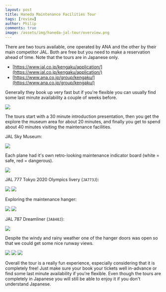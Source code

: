 ```yaml
---
layout: post
title: Haneda Maintenance Facilities Tour
tags: [review]
author: Philip
comments: true
image: /assets/img/haneda-jal-tour/overview.png
---
```


There are two tours available, one operated by ANA and the other by their main competitor JAL. Both are free but you need to make a reservation ahead of time. Note that the tours are in Japanese only.

- [https://www.jal.co.jp/kengaku/application/](https://www.jal.co.jp/kengaku/application/)
- [https://www.ana.co.jp/group/kengaku/](https://www.ana.co.jp/group/kengaku/)

Generally they book up very fast but if you're flexible you can usually find some last minute availability a couple of weeks before. 

<img src="/./assets/img/haneda-jal-tour/booking.png" class="" />

The tours start with a 30 minute introduction presentation, then you get the explore the museum area for about 20 minutes, and finally you get to spend about 40 minutes visiting the maintenance facilities.

JAL Sky Museum:

<img src="/./assets/img/haneda-jal-tour/skymuseum.jpg" class="" />

Each plane had it's own retro-looking maintenance indicator board (white = safe, red = dangerous).

<img src="/./assets/img/haneda-jal-tour/board.jpg" class="" />

JAL 777 Tokyo 2020 Olympics livery (`JA773J`):

<img src="/./assets/img/haneda-jal-tour/tokyo2020.jpg" class="" />
<img src="/./assets/img/haneda-jal-tour/tokyo2020-2.jpg" class="" />

Exploring the maintenance hanger:

<img src="/./assets/img/haneda-jal-tour/hanger1.jpg" class="" />
<img src="/./assets/img/haneda-jal-tour/hanger2.jpg" class="" />

JAL 787 Dreamliner (`JA840J`):

<img src="/./assets/img/haneda-jal-tour/dreamliner.jpg" class="" />

Despite the windy and rainy weather one of the hanger doors was open so that we could get some nice runway views.

<img src="/./assets/img/haneda-jal-tour/outside1.jpg" class="" />
<img src="/./assets/img/haneda-jal-tour/outside2.jpg" class="" />
<img src="/./assets/img/haneda-jal-tour/outside3.jpg" class="" />

Overall the tour is a really fun experience, especially considering that it is completely free! Just make sure your book your tickets well in-advance or find some last minute availability if you're flexible. Even though the tours are completely in Japanese you will still be able to enjoy it if you don't understand Japanese.
